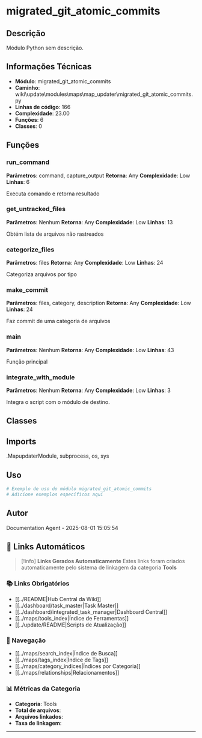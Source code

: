 # migrated_git_atomic_commits

## Descrição

Módulo Python sem descrição.

## Informações Técnicas

- **Módulo**: migrated_git_atomic_commits
- **Caminho**: wiki\update\modules\maps\map_updater\migrated_git_atomic_commits.py
- **Linhas de código**: 166
- **Complexidade**: 23.00
- **Funções**: 6
- **Classes**: 0

## Funções

### run_command

**Parâmetros**: command, capture_output
**Retorna**: Any
**Complexidade**: Low
**Linhas**: 6

Executa comando e retorna resultado

### get_untracked_files

**Parâmetros**: Nenhum
**Retorna**: Any
**Complexidade**: Low
**Linhas**: 13

Obtém lista de arquivos não rastreados

### categorize_files

**Parâmetros**: files
**Retorna**: Any
**Complexidade**: Low
**Linhas**: 24

Categoriza arquivos por tipo

### make_commit

**Parâmetros**: files, category, description
**Retorna**: Any
**Complexidade**: Low
**Linhas**: 24

Faz commit de uma categoria de arquivos

### main

**Parâmetros**: Nenhum
**Retorna**: Any
**Complexidade**: Low
**Linhas**: 43

Função principal

### integrate_with_module

**Parâmetros**: Nenhum
**Retorna**: Any
**Complexidade**: Low
**Linhas**: 3

Integra o script com o módulo de destino.

## Classes

## Imports

.MapupdaterModule, subprocess, os, sys

## Uso

```python
# Exemplo de uso do módulo migrated_git_atomic_commits
# Adicione exemplos específicos aqui
```

## Autor

Documentation Agent - 2025-08-01 15:05:54

## 🔗 **Links Automáticos**

> [!info] **Links Gerados Automaticamente**
> Estes links foram criados automaticamente pelo sistema de linkagem da categoria **Tools**

### **📚 Links Obrigatórios**
- [[../README|Hub Central da Wiki]]
- [[../dashboard/task_master|Task Master]]
- [[../dashboard/integrated_task_manager|Dashboard Central]]
- [[../maps/tools_index|Índice de Ferramentas]]
- [[../update/README|Scripts de Atualização]]

### **🧭 Navegação**
- [[../maps/search_index|Índice de Busca]]
- [[../maps/tags_index|Índice de Tags]]
- [[../maps/category_indices|Índices por Categoria]]
- [[../maps/relationships|Relacionamentos]]

### **📊 Métricas da Categoria**
- **Categoria**: Tools
- **Total de arquivos**: <!-- Contador automático -->
- **Arquivos linkados**: <!-- Contador automático -->
- **Taxa de linkagem**: <!-- Percentual automático -->

---

